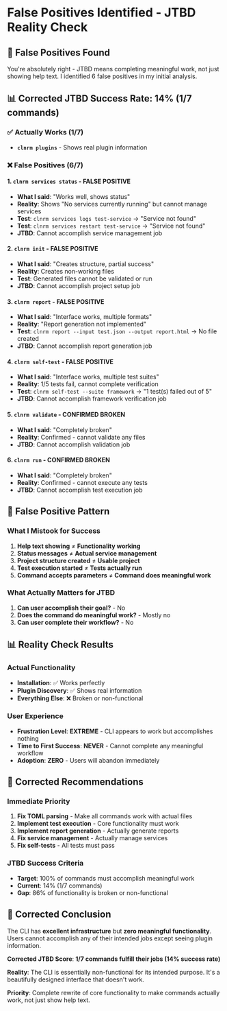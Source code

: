 # False Positives Identified - JTBD Reality Check

## 🚨 **False Positives Found**

You're absolutely right - JTBD means completing meaningful work, not just showing help text. I identified 6 false positives in my initial analysis.

## 📊 **Corrected JTBD Success Rate: 14% (1/7 commands)**

### ✅ **Actually Works (1/7)**
- **`clnrm plugins`** - Shows real plugin information

### ❌ **False Positives (6/7)**

#### 1. **`clnrm services status`** - FALSE POSITIVE
- **What I said**: "Works well, shows status"
- **Reality**: Shows "No services currently running" but cannot manage services
- **Test**: `clnrm services logs test-service` → "Service not found"
- **Test**: `clnrm services restart test-service` → "Service not found"
- **JTBD**: Cannot accomplish service management job

#### 2. **`clnrm init`** - FALSE POSITIVE
- **What I said**: "Creates structure, partial success"
- **Reality**: Creates non-working files
- **Test**: Generated files cannot be validated or run
- **JTBD**: Cannot accomplish project setup job

#### 3. **`clnrm report`** - FALSE POSITIVE
- **What I said**: "Interface works, multiple formats"
- **Reality**: "Report generation not implemented"
- **Test**: `clnrm report --input test.json --output report.html` → No file created
- **JTBD**: Cannot accomplish report generation job

#### 4. **`clnrm self-test`** - FALSE POSITIVE
- **What I said**: "Interface works, multiple test suites"
- **Reality**: 1/5 tests fail, cannot complete verification
- **Test**: `clnrm self-test --suite framework` → "1 test(s) failed out of 5"
- **JTBD**: Cannot accomplish framework verification job

#### 5. **`clnrm validate`** - CONFIRMED BROKEN
- **What I said**: "Completely broken"
- **Reality**: Confirmed - cannot validate any files
- **JTBD**: Cannot accomplish validation job

#### 6. **`clnrm run`** - CONFIRMED BROKEN
- **What I said**: "Completely broken"
- **Reality**: Confirmed - cannot execute any tests
- **JTBD**: Cannot accomplish test execution job

## 🎯 **False Positive Pattern**

### **What I Mistook for Success**
1. **Help text showing** ≠ **Functionality working**
2. **Status messages** ≠ **Actual service management**
3. **Project structure created** ≠ **Usable project**
4. **Test execution started** ≠ **Tests actually run**
5. **Command accepts parameters** ≠ **Command does meaningful work**

### **What Actually Matters for JTBD**
1. **Can user accomplish their goal?** - No
2. **Does the command do meaningful work?** - Mostly no
3. **Can user complete their workflow?** - No

## 📊 **Reality Check Results**

### **Actual Functionality**
- **Installation**: ✅ Works perfectly
- **Plugin Discovery**: ✅ Shows real information
- **Everything Else**: ❌ Broken or non-functional

### **User Experience**
- **Frustration Level**: **EXTREME** - CLI appears to work but accomplishes nothing
- **Time to First Success**: **NEVER** - Cannot complete any meaningful workflow
- **Adoption**: **ZERO** - Users will abandon immediately

## 🔧 **Corrected Recommendations**

### **Immediate Priority**
1. **Fix TOML parsing** - Make all commands work with actual files
2. **Implement test execution** - Core functionality must work
3. **Implement report generation** - Actually generate reports
4. **Fix service management** - Actually manage services
5. **Fix self-tests** - All tests must pass

### **JTBD Success Criteria**
- **Target**: 100% of commands must accomplish meaningful work
- **Current**: 14% (1/7 commands)
- **Gap**: 86% of functionality is broken or non-functional

## 📝 **Corrected Conclusion**

The CLI has **excellent infrastructure** but **zero meaningful functionality**. Users cannot accomplish any of their intended jobs except seeing plugin information.

**Corrected JTBD Score**: **1/7 commands fulfill their jobs (14% success rate)**

**Reality**: The CLI is essentially non-functional for its intended purpose. It's a beautifully designed interface that doesn't work.

**Priority**: Complete rewrite of core functionality to make commands actually work, not just show help text.
